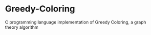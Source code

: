 # Greedy-Coloring
C programming language implementation of Greedy Coloring, a graph theory algorithm

